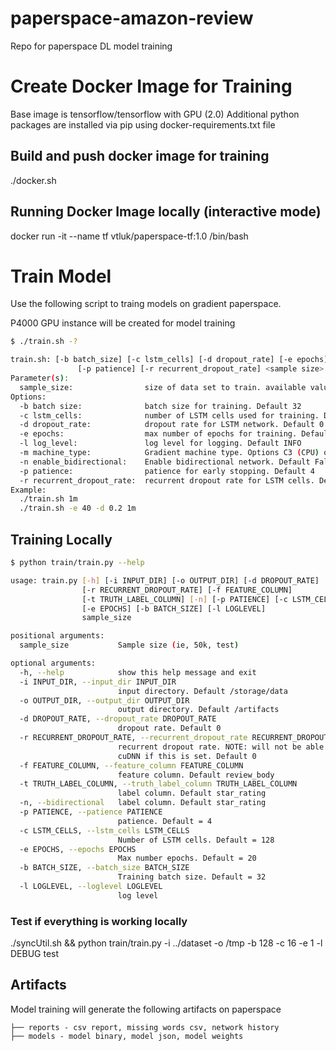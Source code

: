 # paperspace-amazon-review
Repo for paperspace DL model training


# Create Docker Image for Training

Base image is tensorflow/tensorflow with GPU (2.0)
Additional python packages are installed via pip using docker-requirements.txt file

## Build and push docker image for training

./docker.sh

## Running Docker Image locally (interactive mode)

docker run -it --name tf vtluk/paperspace-tf:1.0 /bin/bash


# Train Model

Use the following script to traing models on gradient paperspace.

P4000 GPU instance will be created for model training

```bash
$ ./train.sh -?

train.sh: [-b batch_size] [-c lstm_cells] [-d dropout_rate] [-e epochs] [-l log_level] [-m machine_type]
               [-p patience] [-r recurrent_dropout_rate] <sample size>
Parameter(s):
  sample_size:                size of data set to train. available values: test, 50k, 100k, 200k, 500k, 1m, 2m, 4m, all
Options:
  -b batch size:              batch size for training. Default 32
  -c lstm_cells:              number of LSTM cells used for training. Default 128
  -d dropout_rate:            dropout rate for LSTM network. Default 0
  -e epochs:                  max number of epochs for training. Default 20
  -l log_level:               log level for logging. Default INFO
  -m machine_type:            Gradient machine type. Options C3 (CPU) or P4000 (GPU). Default P4000
  -n enable_bidirectional:    Enable bidirectional network. Default False
  -p patience:                patience for early stopping. Default 4
  -r recurrent_dropout_rate:  recurrent dropout rate for LSTM cells. Default 0
Example:
  ./train.sh 1m
  ./train.sh -e 40 -d 0.2 1m
```

## Training Locally

```bash
$ python train/train.py --help

usage: train.py [-h] [-i INPUT_DIR] [-o OUTPUT_DIR] [-d DROPOUT_RATE]
                [-r RECURRENT_DROPOUT_RATE] [-f FEATURE_COLUMN]
                [-t TRUTH_LABEL_COLUMN] [-n] [-p PATIENCE] [-c LSTM_CELLS]
                [-e EPOCHS] [-b BATCH_SIZE] [-l LOGLEVEL]
                sample_size

positional arguments:
  sample_size           Sample size (ie, 50k, test)

optional arguments:
  -h, --help            show this help message and exit
  -i INPUT_DIR, --input_dir INPUT_DIR
                        input directory. Default /storage/data
  -o OUTPUT_DIR, --output_dir OUTPUT_DIR
                        output directory. Default /artifacts
  -d DROPOUT_RATE, --dropout_rate DROPOUT_RATE
                        dropout rate. Default 0
  -r RECURRENT_DROPOUT_RATE, --recurrent_dropout_rate RECURRENT_DROPOUT_RATE
                        recurrent dropout rate. NOTE: will not be able to
                        cuDNN if this is set. Default 0
  -f FEATURE_COLUMN, --feature_column FEATURE_COLUMN
                        feature column. Default review_body
  -t TRUTH_LABEL_COLUMN, --truth_label_column TRUTH_LABEL_COLUMN
                        label column. Default star_rating
  -n, --bidirectional   label column. Default star_rating
  -p PATIENCE, --patience PATIENCE
                        patience. Default = 4
  -c LSTM_CELLS, --lstm_cells LSTM_CELLS
                        Number of LSTM cells. Default = 128
  -e EPOCHS, --epochs EPOCHS
                        Max number epochs. Default = 20
  -b BATCH_SIZE, --batch_size BATCH_SIZE
                        Training batch size. Default = 32
  -l LOGLEVEL, --loglevel LOGLEVEL
                        log level
```


### Test if everything is working locally

./syncUtil.sh &&  python train/train.py -i ../dataset -o /tmp -b 128 -c 16 -e 1 -l DEBUG test

## Artifacts

Model training will generate the following artifacts on paperspace

```log
├── reports - csv report, missing words csv, network history
├── models - model binary, model json, model weights
```



  

